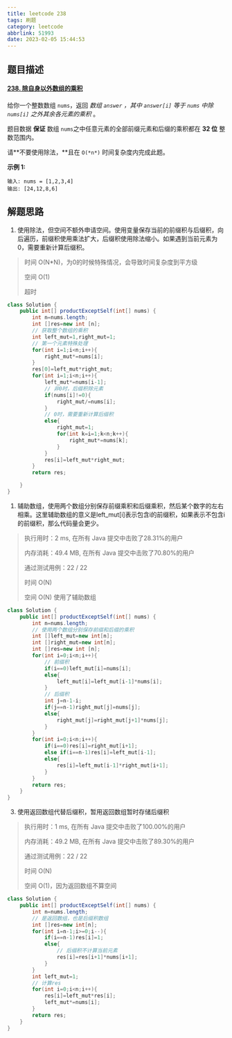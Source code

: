 ```yaml
---
title: leetcode 238
tags: 刷题
category: leetcode
abbrlink: 51993
date: 2023-02-05 15:44:53
---
```


## 题目描述

#### [238. 除自身以外数组的乘积](https://leetcode.cn/problems/product-of-array-except-self/)



给你一个整数数组 `nums`，返回 *数组 `answer` ，其中 `answer[i]` 等于 `nums` 中除 `nums[i]` 之外其余各元素的乘积* 。

题目数据 **保证** 数组 `nums`之中任意元素的全部前缀元素和后缀的乘积都在 **32 位** 整数范围内。

请**不要使用除法，**且在 `O(*n*)` 时间复杂度内完成此题。

 

**示例 1:**

```
输入: nums = [1,2,3,4]
输出: [24,12,8,6]
```

## 解题思路

1. 使用除法，但空间不额外申请空间。使用变量保存当前的前缀积与后缀积，向后遍历，前缀积使用乘法扩大，后缀积使用除法缩小。如果遇到当前元素为0，需要重新计算后缀积。

> 时间 O(N*N)，为0的时候特殊情况，会导致时间复杂度到平方级
>
> 空间 O(1)
>
> 超时

```java
class Solution {
    public int[] productExceptSelf(int[] nums) {
        int n=nums.length;
        int []res=new int [n];
        // 获取整个数组的乘积
        int left_mut=1,right_mut=1;
        // 第一个元素特殊处理
        for(int i=1;i<n;i++){
            right_mut*=nums[i];
        }
        res[0]=left_mut*right_mut;
        for(int i=1;i<n;i++){
            left_mut*=nums[i-1];
            // 非0时，后缀积除元素
            if(nums[i]!=0){
                right_mut/=nums[i];
            }
            // 0时，需要重新计算后缀积
            else{
                right_mut=1;
                for(int k=i=1;k<n;k++){
                    right_mut*=nums[k];
                }
            }
            res[i]=left_mut*right_mut;
        }
        return res;

    }
}
```

1. 辅助数组，使用两个数组分别保存前缀乘积和后缀乘积，然后某个数字的左右相乘。这里辅助数组的意义是left_mut[i]表示包含i的前缀积，如果表示不包含i的前缀积，那么代码量会更少。

> 执行用时：2 ms, 在所有 Java 提交中击败了28.31%的用户
>
> 内存消耗：49.4 MB, 在所有 Java 提交中击败了70.80%的用户
>
> 通过测试用例：22 / 22
>
> 时间 O(N)
>
> 空间 O(N) 使用了辅助数组

```java
class Solution {
    public int[] productExceptSelf(int[] nums) {
        int n=nums.length;
        // 使用两个数组分别保存前缀和后缀的乘积
        int []left_mut=new int[n];
        int []right_mut=new int[n];
        int []res=new int [n];
        for(int i=0;i<n;i++){
            // 前缀积
            if(i==0)left_mut[i]=nums[i];
            else{
                left_mut[i]=left_mut[i-1]*nums[i];
            }
            // 后缀积
            int j=n-1-i;
            if(j==n-1)right_mut[j]=nums[j];
            else{
                right_mut[j]=right_mut[j+1]*nums[j];
            }
        }
        for(int i=0;i<n;i++){
            if(i==0)res[i]=right_mut[i+1];
            else if(i==n-1)res[i]=left_mut[i-1];
            else{
                res[i]=left_mut[i-1]*right_mut[i+1];
            }            
        }
        return res;
    }
}
```

3. 使用返回数组代替后缀积，暂用返回数组暂时存储后缀积

> 执行用时：1 ms, 在所有 Java 提交中击败了100.00%的用户
>
> 内存消耗：49.2 MB, 在所有 Java 提交中击败了89.30%的用户
>
> 通过测试用例：22 / 22
>
> 时间 O(N)
>
> 空间 O(1)，因为返回数组不算空间

```java
class Solution {
    public int[] productExceptSelf(int[] nums) {
        int n=nums.length;
        // 是返回数组，也是后缀积数组
        int []res=new int[n];
        for(int i=n-1;i>=0;i--){
            if(i==n-1)res[i]=1;
            else{
                // 后缀积不计算当前元素
                res[i]=res[i+1]*nums[i+1];
            }
        }
        int left_mut=1;
        // 计算res
        for(int i=0;i<n;i++){
            res[i]=left_mut*res[i];
            left_mut*=nums[i];
        }
        return res;
    }
}
```


